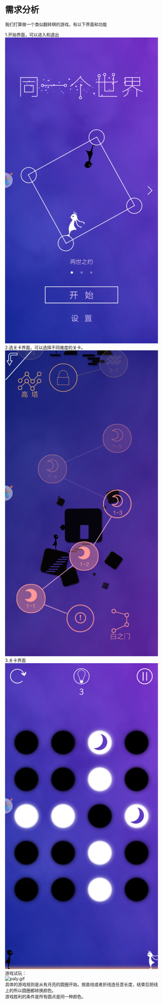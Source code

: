 # 需求分析
我们打算做一个类似翻转棋的游戏，有以下界面和功能  

1.开始界面，可以进入和退出  
![2.jpg](2.jpg)   
2.选关卡界面，可以选择不同难度的关卡。   
![3.jpg](3.jpg)  
3.关卡界面  
![4.jpg](4.jpg)  
游戏试玩：  
![paly.gif](play.gif)  
具体的游戏规则是从有月亮的圆圈开始，按直线或者折线连任意长度，结束后把线上的所以圆圈都转换颜色。  
游戏胜利的条件是所有圆点是同一种颜色。   






